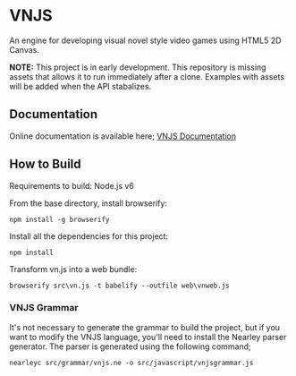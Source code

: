 # VNJS
An engine for developing visual novel style video games using HTML5 2D Canvas.

**NOTE:** This project is in early development. This repository is missing assets
that allows it to run immediately after a clone. Examples with assets will be added
when the API stabalizes.

## Documentation

Online documentation is available here; [VNJS Documentation](https://vnjs.github.io/docs/html/index.html)

## How to Build
Requirements to build: Node.js v6

From the base directory, install browserify:
```console
npm install -g browserify
```
Install all the dependencies for this project:
```console
npm install
```
Transform vn.js into a web bundle:
```console
browserify src\vn.js -t babelify --outfile web\vnweb.js
```

### VNJS Grammar
It's not necessary to generate the grammar to build the project, but if you want
to modify the VNJS language, you'll need to install the Nearley parser generator.
The parser is generated using the following command;
```console
nearleyc src/grammar/vnjs.ne -o src/javascript/vnjsgrammar.js
```

